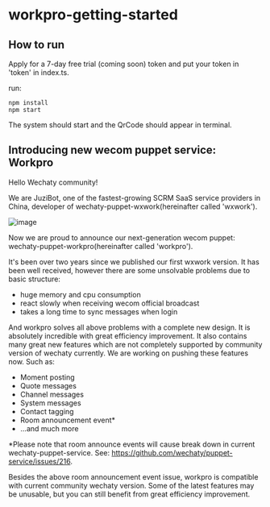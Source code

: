 # workpro-getting-started

## How to run
Apply for a 7-day free trial (coming soon) token and put your token in 'token' in index.ts.

run: 
```
npm install
npm start
```

The system should start and the QrCode should appear in terminal.

## Introducing new wecom puppet service: Workpro
Hello Wechaty community!

We are JuziBot, one of the fastest-growing SCRM SaaS service providers in China, developer of wechaty-puppet-wxwork(hereinafter called 'wxwork').

![image](https://user-images.githubusercontent.com/13669999/209262332-43531e61-bf70-434b-b820-0deb63776218.png)

Now we are proud to announce our next-generation wecom puppet: wechaty-puppet-workpro(hereinafter called 'workpro').

It's been over two years since we published our first wxwork version. It has been well received, however there are some unsolvable problems due to basic structure:
- huge memory and cpu consumption
- react slowly when receiving wecom official broadcast
- takes a long time to sync messages when login

And workpro solves all above problems with a complete new design. It is absolutely incredible with great efficiency improvement. It also contains many great new features which are not completely supported by community version of wechaty currently. We are working on pushing these features now. Such as:
- Moment posting
- Quote messages
- Channel messages
- System messages
- Contact tagging
- Room announcement event*
- ...and much more

*Please note that room announce events will cause break down in current wechaty-puppet-service. See: https://github.com/wechaty/puppet-service/issues/216.

Besides the above room announcement event issue, workpro is compatible with current community wechaty version. Some of the latest features may be unusable, but you can still benefit from great efficiency improvement.
